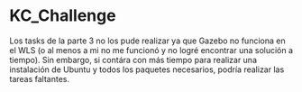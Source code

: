 # KC_Challenge

Los tasks de la parte 3 no los pude realizar ya que Gazebo no funciona en el WLS (o al menos a mi no me funcionó y no logré encontrar una solución a tiempo). Sin embargo, si contára con más tiempo para realizar una instalación de Ubuntu y todos los paquetes necesarios, podría realizar las tareas faltantes. 
